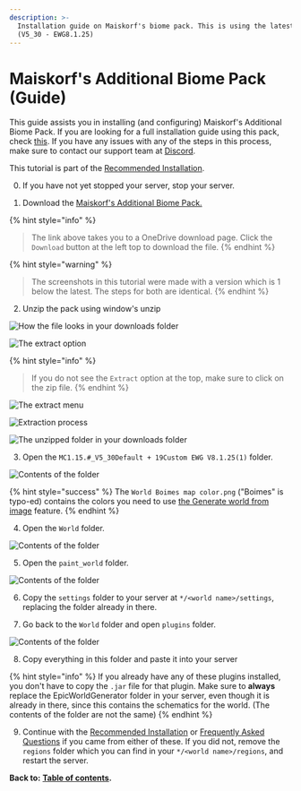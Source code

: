 ```yaml
---
description: >-
  Installation guide on Maiskorf's biome pack. This is using the latest version
  (V5_30 - EWG8.1.25)
---
```


# Maiskorf's Additional Biome Pack \(Guide\)

This guide assists you in installing \(and configuring\) Maiskorf's Additional Biome Pack. If you are looking for a full installation guide using this pack, check [this](https://docs.dynamic-bytes.com/beginner/recommended-installation). If you have any issues with any of the steps in this process, make sure to contact our support team at [Discord](https://discord.gg/Jq3ecb3).

This tutorial is part of the [Recommended Installation](https://docs.dynamic-bytes.com/beginner/recommended-installation).

0. If you have not yet stopped your server, stop your server.

1. Download the [Maiskorf's Additional Biome Pack.](https://1drv.ms/u/s!AmrRJ70wu8OUgck69m2Iyq4FKKGg1Q)

{% hint style="info" %}
> The link above takes you to a OneDrive download page. Click the `Download` button at the left top to download the file.
{% endhint %}

{% hint style="warning" %}
> The screenshots in this tutorial were made with a version which is 1 below the latest. The steps for both are identical.
{% endhint %}

2. Unzip the pack using window's unzip

![How the file looks in your downloads folder](../../.gitbook/assets/maiskorf-installation-1.png)

![The extract option](../../.gitbook/assets/maiskorf-installation-1%20%281%29.png)

{% hint style="info" %}
> If you do not see the `Extract` option at the top, make sure to click on the zip file.
{% endhint %}

![The extract menu](../../.gitbook/assets/maiskorf-installation-1%20%282%29.png)

![Extraction process](../../.gitbook/assets/maiskorf-installation-1%20%283%29.png)

![The unzipped folder in your downloads folder](../../.gitbook/assets/maiskorf-installation-1%20%284%29.png)

3. Open the `MC1.15.#_V5_30Default + 19Custom EWG V8.1.25(1)` folder.

![Contents of the folder](../../.gitbook/assets/maiskorf-installation-1%20%285%29.png)

{% hint style="success" %}
The `World Boimes map color.png` \("Boimes" is typo-ed\) contains the colors you need to use [the Generate world from image](https://docs.dynamic-bytes.com/beginner/world-configuration/generate-world-from-image) feature.
{% endhint %}

4. Open the `World` folder.

![Contents of the folder](../../.gitbook/assets/afbeelding%20%2810%29.png)

5. Open the `paint_world` folder.

![Contents of the folder](../../.gitbook/assets/afbeelding%20%289%29.png)

6. Copy the `settings` folder to your server at `*/<world name>/settings`, replacing the folder already in there.

7. Go back to the `World` folder and open `plugins` folder.

![Contents of the folder](../../.gitbook/assets/afbeelding%20%2811%29.png)

8. Copy everything in this folder and paste it into your server

{% hint style="info" %}
If you already have any of these plugins installed, you don't have to copy the `.jar` file for that plugin. Make sure to **always** replace the EpicWorldGenerator folder in your server, even though it is already in there, since this contains the schematics for the world. \(The contents of the folder are not the same\)
{% endhint %}

9. Continue with the [Recommended Installation](https://docs.dynamic-bytes.com/beginner/recommended-installation) or [Frequently Asked Questions](https://docs.dynamic-bytes.com/beginner/recommended-installation) if you came from either of these. If you did not, remove the `regions` folder which you can find in your `*/<world name>/regions`, and restart the server.

**Back to:** [**Table of contents**](https://docs.dynamic-bytes.com/table-of-contents)**.**

